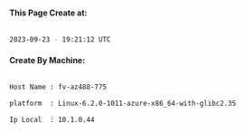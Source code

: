 
   
#### This Page Create at:

```bash

2023-09-23 - 19:21:12 UTC

```

#### Create By Machine:

```bash

Host Name : fv-az488-775

platform  : Linux-6.2.0-1011-azure-x86_64-with-glibc2.35

Ip Local  : 10.1.0.44

```

